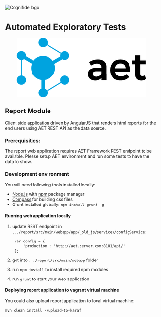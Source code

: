 ![Cognifide logo](http://cognifide.github.io/images/cognifide-logo.png)

# Automated Exploratory Tests
<p align="center">
  <img src="misc/img/aet-logo-black.png" alt="AET Logo"/>
</p>

## Report Module
Client side application driven by AngularJS that renders html reports for the end users using AET REST API as the data source.

### Prerequisities:

The report web application requires AET Framework REST endpoint to be available.
Please setup AET environment and run some tests to have the data to show.

### Development environment
You will need following tools installed locally:

* [Node.js][node-js] with [npm][npm-install] package manager
* [Compass][compass] for building css files
* Grunt installed globally: `npm install grunt -g`

#### Running web application locally

1. update REST endpoint in `.../report/src/main/webapp/app/_old_js/services/configService`:

        var config = {
            'production': 'http://aet.server.com:8181/api/'
        };

2. got into `.../report/src/main/webapp` folder
3. run `npm install` to install required npm modules
4. run `grunt` to start your web application


#### Deploying report application to vagrant virtual machine

You could also upload report application to local virtual machine: 

    mvn clean install -Pupload-to-karaf

[node-js]: https://nodejs.org/en/
[npm-install]: https://docs.npmjs.com/getting-started/installing-node#updating-npm
[compass]: http://compass-style.org/install/
